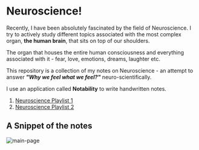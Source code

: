  # Neuroscience!

Recently, I have been absolutely fascinated by the field of Neuroscience. I try to actively study different topics associated with the most complex organ, **the human brain**, that sits on top of our shoulders.    

The organ that houses the entire human consciousness and everything associated with it - fear, love, emotions, dreams, laughter etc. 

This repository is a collection of my notes on Neuroscience - an attempt to answer **_"Why we feel what we feel?"_** neuro-scientifically.

I use an application called **Notability** to write handwritten notes. 

1. [Neuroscience Playlist 1](https://www.youtube.com/playlist?list=PLhKwz7hYMTDUyjksknHxRMFTaMRZUUxWa)
2. [Neuroscience Playlist 2](https://www.youtube.com/c/SiddharthWarrier/playlists)


 ## A Snippet of the notes
 
![main-page](https://user-images.githubusercontent.com/17868964/92938887-be9ea480-f46a-11ea-800a-2eee270fcb2f.png)
